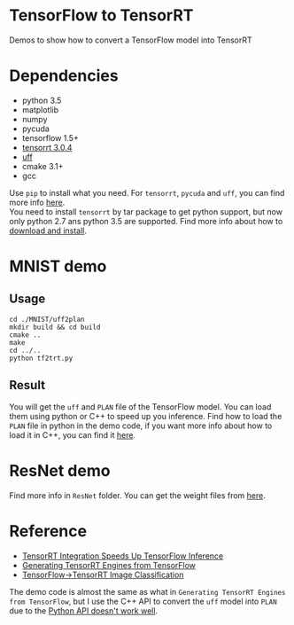 # TensorFlow to TensorRT
Demos to show how to convert a TensorFlow model into TensorRT

# Dependencies
- python 3.5  
- matplotlib  
- numpy  
- pycuda  
- tensorflow 1.5+  
- [tensorrt 3.0.4](https://docs.nvidia.com/deeplearning/sdk/tensorrt-developer-guide/index.html#overview)  
- [uff](https://docs.nvidia.com/deeplearning/sdk/tensorrt-api/python_api/index.html#installing-the-uff-toolkit)  
- cmake 3.1+  
- gcc  

Use `pip` to install what you need. For `tensorrt`, `pycuda` and `uff`, you can
find more info [here](https://docs.nvidia.com/deeplearning/sdk/tensorrt-developer-guide/index.html#overview).   
You need to install `tensorrt` by tar package to get python support, but now only python 2.7 
ans python 3.5 are supported. Find more info about how to [download and install](https://developer.nvidia.com/tensorrt). 

# MNIST demo

## Usage
```
cd ./MNIST/uff2plan
mkdir build && cd build
cmake ..
make
cd ../..
python tf2trt.py
```

## Result
You will get the `uff` and `PLAN` file of the TensorFlow model. You can load them using
python or C++ to speed up you inference. Find how to load the `PLAN` file in python
in the demo code, if you want more info about how to load it in C++, you can find it 
[here](https://docs.nvidia.com/deeplearning/sdk/tensorrt-developer-guide/index.html#c_topics).

# ResNet demo

Find more info in `ResNet` folder. You can get the weight files from [here](https://github.com/godmoves/TensorFlow_to_TensorRT/releases/tag/resnet).

#  Reference
- [TensorRT Integration Speeds Up TensorFlow Inference](https://devblogs.nvidia.com/tensorrt-integration-speeds-tensorflow-inference/)  
- [Generating TensorRT Engines from TensorFlow](https://docs.nvidia.com/deeplearning/sdk/tensorrt-api/python_api/workflows/tf_to_tensorrt.html)  
- [TensorFlow->TensorRT Image Classification](https://github.com/NVIDIA-Jetson/tf_to_trt_image_classification)  

The demo code is almost the same as what in `Generating TensorRT Engines from TensorFlow`, but
I use the C++ API to convert the `uff` model into `PLAN` due to the [Python API doesn't work well](https://devtalk.nvidia.com/default/topic/1029737/jetson-tx1/tensorrt-saving-models-as-portable-plan-files/).
